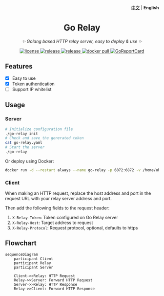 <p align="right">
   <a href="./README.md">中文</a> | <strong>English</strong>
</p>

<div align="center">

# Go Relay

_✨ Golang based HTTP relay server, easy to deploy & use ✨_

</div>

<p align="center">
  <a href="https://raw.githubusercontent.com/songquanpeng/go-relay/master/LICENSE">
    <img src="https://img.shields.io/github/license/songquanpeng/go-relay?color=brightgreen" alt="license">
  </a>
  <a href="https://github.com/songquanpeng/go-relay/releases/latest">
    <img src="https://img.shields.io/github/v/release/songquanpeng/go-relay?color=brightgreen&include_prereleases" alt="release">
  </a>
  <a href="https://github.com/songquanpeng/go-relay/releases/latest">
    <img src="https://img.shields.io/github/downloads/songquanpeng/go-relay/total?color=brightgreen&include_prereleases" alt="release">
  </a>
  <a href="https://hub.docker.com/repository/docker/justsong/go-relay">
    <img src="https://img.shields.io/docker/pulls/justsong/go-relay?color=brightgreen" alt="docker pull">
  </a>
  <a href="https://goreportcard.com/report/github.com/songquanpeng/go-relay">
  <img src="https://goreportcard.com/badge/github.com/songquanpeng/go-relay" alt="GoReportCard">
  </a>
</p>

## Features
+ [x] Easy to use
+ [x] Token authentication
+ [ ] Support IP whitelist

## Usage
### Server

```bash
# Initialize configuration file
./go-relay init
# Check and save the generated token
cat go-relay.yaml
# Start the server
./go-relay
```

Or deploy using Docker:

```bash
docker run -d --restart always --name go-relay -p 6872:6872 -v /home/ubuntu/data/go-relay:/app justsong/go-relay
```

### Client
When making an HTTP request, replace the host address and port in the request URL with your relay server address and port.

Then add the following fields to the request header:
1. `X-Relay-Token`: Token configured on Go Relay server
2. `X-Relay-Host`: Target address to request
3. `X-Relay-Protocol`: Request protocol, optional, defaults to https

## Flowchart

```mermaid
sequenceDiagram
    participant Client
    participant Relay
    participant Server
    
    Client->>Relay: HTTP Request
    Relay->>Server: Forward HTTP Request
    Server->>Relay: HTTP Response
    Relay->>Client: Forward HTTP Response
```
